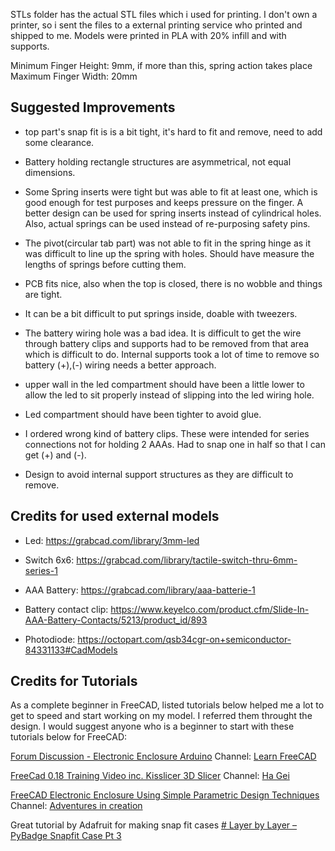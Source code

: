 STLs folder has the actual STL files which i used for printing. I don't own a printer, so i sent the files to a external printing service who printed and shipped to me. Models were printed in PLA with 20% infill and with supports.

Minimum Finger Height: 9mm, if more than this, spring action takes place
Maximum Finger Width: 20mm	

## Suggested Improvements
* top part's snap fit is is a bit tight, it's hard to fit and remove, need to add some clearance.
*  Battery holding rectangle structures are asymmetrical, not equal dimensions.
* Some Spring inserts were tight but was able to fit at least one, which is good enough for test purposes and keeps pressure on the finger. A better design can be used for spring inserts instead of cylindrical holes. Also, actual springs can be used instead of re-purposing safety pins.

*   The pivot(circular tab part) was not able to fit in the spring  hinge as it was difficult to line up the spring with holes. Should have measure the lengths of springs before cutting them.

*   PCB fits nice, also when the top is closed, there is no wobble and things are tight.
*   It can be a bit difficult to put springs inside, doable with tweezers.
*   The battery wiring hole was a bad idea. It is difficult to get the wire through battery clips and supports had to be removed from that area which is difficult to do. Internal supports took a lot of time to remove so battery (+),(-) wiring needs a better approach.
*   upper wall in the led compartment should have been a little lower to allow the led to sit properly instead of slipping into the led wiring hole.
*   Led compartment should have been tighter to avoid glue.
*   I ordered wrong kind of battery clips. These were intended for series connections not for holding 2 AAAs. Had to snap one in half so that I can get (+) and (-).
*   Design to avoid internal support structures as they are difficult to remove.


## Credits for used external models

* Led: https://grabcad.com/library/3mm-led

* Switch 6x6: https://grabcad.com/library/tactile-switch-thru-6mm-series-1

* AAA Battery: https://grabcad.com/library/aaa-batterie-1

* Battery contact clip: https://www.keyelco.com/product.cfm/Slide-In-AAA-Battery-Contacts/5213/product_id/893

* Photodiode: https://octopart.com/qsb34cgr-on+semiconductor-84331133#CadModels

## Credits for Tutorials
As a complete beginner in FreeCAD, listed tutorials below helped me a lot to get to speed and start working on my model. I referred them throught the design. I would suggest anyone who is a beginner to start with these tutorials below for FreeCAD:

[Forum Discussion - Electronic Enclosure Arduino](https://youtu.be/6Nu8y0C0nvg)
Channel: [Learn FreeCAD](https://www.youtube.com/channel/UC_9HwDkwxllq5lFGkYBIH9g)

[FreeCad 0.18 Training Video inc. Kisslicer 3D Slicer](https://youtu.be/3w466yb255A)
Channel: [Ha Gei](https://www.youtube.com/channel/UCoe3BcVuLC9I2_yFud5vp8Q)

[FreeCAD Electronic Enclosure Using Simple Parametric Design Techniques](https://youtu.be/cJfbINgyz-k)
Channel: [Adventures in creation](https://www.youtube.com/channel/UC7pokUsRb6q2B0FOzSqQLlw)

Great tutorial by Adafruit for making snap fit cases
[# Layer by Layer – PyBadge Snapfit Case Pt 3](
https://youtu.be/pfBXfgCTmAU)

